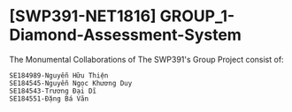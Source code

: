 # [SWP391-NET1816] GROUP_1-Diamond-Assessment-System
The Monumental Collaborations of The SWP391's Group Project consist of:
```
SE184989-Nguyễn Hữu Thiện
SE184545-Nguyễn Ngọc Khương Duy
SE184543-Trương Đại Dĩ
SE184551-Đặng Bá Văn
```
